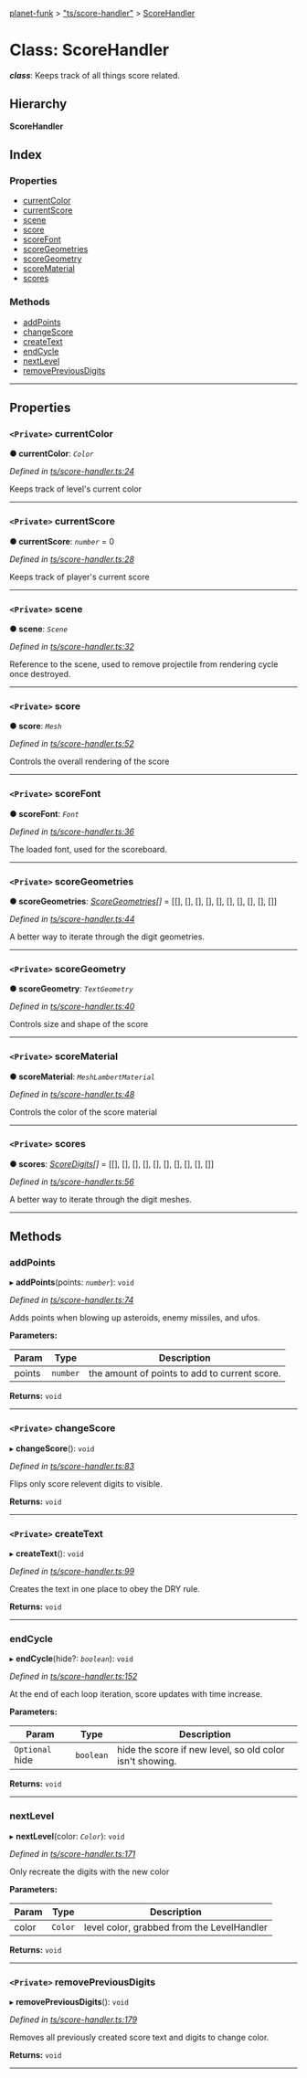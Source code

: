 [planet-funk](../README.md) > ["ts/score-handler"](../modules/_ts_score_handler_.md) > [ScoreHandler](../classes/_ts_score_handler_.scorehandler.md)

# Class: ScoreHandler

*__class__*: Keeps track of all things score related.

## Hierarchy

**ScoreHandler**

## Index

### Properties

* [currentColor](_ts_score_handler_.scorehandler.md#currentcolor)
* [currentScore](_ts_score_handler_.scorehandler.md#currentscore)
* [scene](_ts_score_handler_.scorehandler.md#scene)
* [score](_ts_score_handler_.scorehandler.md#score)
* [scoreFont](_ts_score_handler_.scorehandler.md#scorefont)
* [scoreGeometries](_ts_score_handler_.scorehandler.md#scoregeometries)
* [scoreGeometry](_ts_score_handler_.scorehandler.md#scoregeometry)
* [scoreMaterial](_ts_score_handler_.scorehandler.md#scorematerial)
* [scores](_ts_score_handler_.scorehandler.md#scores)

### Methods

* [addPoints](_ts_score_handler_.scorehandler.md#addpoints)
* [changeScore](_ts_score_handler_.scorehandler.md#changescore)
* [createText](_ts_score_handler_.scorehandler.md#createtext)
* [endCycle](_ts_score_handler_.scorehandler.md#endcycle)
* [nextLevel](_ts_score_handler_.scorehandler.md#nextlevel)
* [removePreviousDigits](_ts_score_handler_.scorehandler.md#removepreviousdigits)

---

## Properties

<a id="currentcolor"></a>

### `<Private>` currentColor

**● currentColor**: *`Color`*

*Defined in [ts/score-handler.ts:24](https://github.com/WilliamRADFunk/planet-funk/blob/b46ca69/src/ts/score-handler.ts#L24)*

Keeps track of level's current color

___
<a id="currentscore"></a>

### `<Private>` currentScore

**● currentScore**: *`number`* = 0

*Defined in [ts/score-handler.ts:28](https://github.com/WilliamRADFunk/planet-funk/blob/b46ca69/src/ts/score-handler.ts#L28)*

Keeps track of player's current score

___
<a id="scene"></a>

### `<Private>` scene

**● scene**: *`Scene`*

*Defined in [ts/score-handler.ts:32](https://github.com/WilliamRADFunk/planet-funk/blob/b46ca69/src/ts/score-handler.ts#L32)*

Reference to the scene, used to remove projectile from rendering cycle once destroyed.

___
<a id="score"></a>

### `<Private>` score

**● score**: *`Mesh`*

*Defined in [ts/score-handler.ts:52](https://github.com/WilliamRADFunk/planet-funk/blob/b46ca69/src/ts/score-handler.ts#L52)*

Controls the overall rendering of the score

___
<a id="scorefont"></a>

### `<Private>` scoreFont

**● scoreFont**: *`Font`*

*Defined in [ts/score-handler.ts:36](https://github.com/WilliamRADFunk/planet-funk/blob/b46ca69/src/ts/score-handler.ts#L36)*

The loaded font, used for the scoreboard.

___
<a id="scoregeometries"></a>

### `<Private>` scoreGeometries

**● scoreGeometries**: *[ScoreGeometries](../modules/_ts_score_handler_.md#scoregeometries)[]* =  [[], [], [], [], [], [], [], [], [], []]

*Defined in [ts/score-handler.ts:44](https://github.com/WilliamRADFunk/planet-funk/blob/b46ca69/src/ts/score-handler.ts#L44)*

A better way to iterate through the digit geometries.

___
<a id="scoregeometry"></a>

### `<Private>` scoreGeometry

**● scoreGeometry**: *`TextGeometry`*

*Defined in [ts/score-handler.ts:40](https://github.com/WilliamRADFunk/planet-funk/blob/b46ca69/src/ts/score-handler.ts#L40)*

Controls size and shape of the score

___
<a id="scorematerial"></a>

### `<Private>` scoreMaterial

**● scoreMaterial**: *`MeshLambertMaterial`*

*Defined in [ts/score-handler.ts:48](https://github.com/WilliamRADFunk/planet-funk/blob/b46ca69/src/ts/score-handler.ts#L48)*

Controls the color of the score material

___
<a id="scores"></a>

### `<Private>` scores

**● scores**: *[ScoreDigits](../modules/_ts_score_handler_.md#scoredigits)[]* =  [[], [], [], [], [], [], [], [], [], []]

*Defined in [ts/score-handler.ts:56](https://github.com/WilliamRADFunk/planet-funk/blob/b46ca69/src/ts/score-handler.ts#L56)*

A better way to iterate through the digit meshes.

___

## Methods

<a id="addpoints"></a>

###  addPoints

▸ **addPoints**(points: *`number`*): `void`

*Defined in [ts/score-handler.ts:74](https://github.com/WilliamRADFunk/planet-funk/blob/b46ca69/src/ts/score-handler.ts#L74)*

Adds points when blowing up asteroids, enemy missiles, and ufos.

**Parameters:**

| Param | Type | Description |
| ------ | ------ | ------ |
| points | `number` |  the amount of points to add to current score. |

**Returns:** `void`

___
<a id="changescore"></a>

### `<Private>` changeScore

▸ **changeScore**(): `void`

*Defined in [ts/score-handler.ts:83](https://github.com/WilliamRADFunk/planet-funk/blob/b46ca69/src/ts/score-handler.ts#L83)*

Flips only score relevent digits to visible.

**Returns:** `void`

___
<a id="createtext"></a>

### `<Private>` createText

▸ **createText**(): `void`

*Defined in [ts/score-handler.ts:99](https://github.com/WilliamRADFunk/planet-funk/blob/b46ca69/src/ts/score-handler.ts#L99)*

Creates the text in one place to obey the DRY rule.

**Returns:** `void`

___
<a id="endcycle"></a>

###  endCycle

▸ **endCycle**(hide?: *`boolean`*): `void`

*Defined in [ts/score-handler.ts:152](https://github.com/WilliamRADFunk/planet-funk/blob/b46ca69/src/ts/score-handler.ts#L152)*

At the end of each loop iteration, score updates with time increase.

**Parameters:**

| Param | Type | Description |
| ------ | ------ | ------ |
| `Optional` hide | `boolean` |  hide the score if new level, so old color isn't showing. |

**Returns:** `void`

___
<a id="nextlevel"></a>

###  nextLevel

▸ **nextLevel**(color: *`Color`*): `void`

*Defined in [ts/score-handler.ts:171](https://github.com/WilliamRADFunk/planet-funk/blob/b46ca69/src/ts/score-handler.ts#L171)*

Only recreate the digits with the new color

**Parameters:**

| Param | Type | Description |
| ------ | ------ | ------ |
| color | `Color` |  level color, grabbed from the LevelHandler |

**Returns:** `void`

___
<a id="removepreviousdigits"></a>

### `<Private>` removePreviousDigits

▸ **removePreviousDigits**(): `void`

*Defined in [ts/score-handler.ts:179](https://github.com/WilliamRADFunk/planet-funk/blob/b46ca69/src/ts/score-handler.ts#L179)*

Removes all previously created score text and digits to change color.

**Returns:** `void`

___

